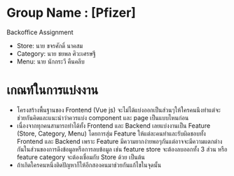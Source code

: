 # Group Name : [Pfizer]
Backoffice Assignment
- Store: นาย ขจรศักดิ์ นาคสม
- Category: นาย ชยพล ศิวะเศรษฐี
- Menu: นาย นักกระวี คืนคลีบ
# เกณท์ในการแบ่งงาน
  - โครงสร้างพื้นฐานของ Frontend (Vue js) จะไม่ได้แบ่งออกเป็นส่วนๆให้ใครคนนึงทำแต่จะช่วยกันคิดและแนะนำว่าควรแบ่ง component และ page เป็นแบบไหนก่อน
  - เนื่องจากทุกคนสามารถทำได้ทั้ง Frontend และ Backend เลยแบ่งงานเป็น Feature (Store, Category, Menu) โดยการสุ่ม Feature ให้แต่ละคนทำและรับผิดชอบทั้ง Frontend และ Backend เพราะ Feature มีความยากง่ายพอๆกันแต่อาจจะมีความแตกต่างกันในส่วนของการดึงข้อมูลหรือการลบข้อมูล เช่น feature store จะต้องลบออกทั้ง 3 ส่วน หรือ feature category จะต้องเชื่อมกับ Store ด้วย เป็นต้น
  - ถ้าเกิดใครคนหนึ่งติดปัญหาก็ให้อีกสองคนมาช่วยกันแก้ไขในจุดนั้น
